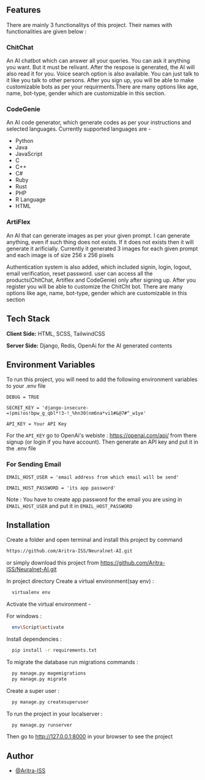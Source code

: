 ## Features
There are mainly 3 functionalitys of this project. Their names with functionalities are given below :

### ChitChat
An AI chatbot which can answer all your queries. You can ask it anything you want. But it must be relivant. After the respose is generated, the AI will also read it for you. Voice search option is also available. You can just talk to it like you talk to other persons. After you sign up, you will be able to make customizable bots as per your requirments.There are many options like age, name, bot-type, gender which are customizable in this section.

### CodeGenie
An AI code generator, which generate codes as per your instructions and selected languages. 
Currently supported languages are - 
- Python
- Java
- JavaScript
- C 
- C++
- C#
- Ruby
- Rust
- PHP
- R Language
- HTML

### ArtiFlex
An AI that can generate images as per your given prompt. I can generate anything, even if such thing does not exists. If it does not exists then it will generate it arificially.
Currently it generated 3 images for each given prompt and each image is of size 256 x 256 pixels

Authentication system is also added, which included signin, login, logout, email verification, reset password. user can access all the products(ChitChat, Artiflex and CodeGenie) only after signing up. After you register you will be able to customize the ChitCht bot. There are many options like age, name, bot-type, gender which are customizable in this section

## Tech Stack

**Client Side:** HTML, SCSS, TailwindCSS

**Server Side:** Django, Redis, OpenAi for the AI generated contents


## Environment Variables

To run this project, you will need to add the following environment variables to your .env file

`DEBUG = TRUE`

`SECRET_KEY = 'django-insecure-=)pmi!os!bpw_g_qbl*!3-!_%hn30(nm6na*vi1#&@7#^_w1ye'`

`API_KEY = Your API Key`

For the `API_KEY` go to OpenAi's webiste : https://openai.com/api/  from there signup (or login if you have account). Then generate an API key and put it in the .env file

### For Sending Email

`EMAIL_HOST_USER = 'email address from which email will be send'`

`EMAIL_HOST_PASSWORD = 'its app password'`

Note : You have to create app password for the email you are using in `EMAIL_HOST_USER` and put it in `EMAIL_HOST_PASSWORD`


## Installation

Create a folder and open terminal and install this project by
command 
```bash
https://github.com/Aritra-ISS/Neuralnet-AI.git

```
or simply download this project from https://github.com/Aritra-ISS/Neuralnet-AI.git

In project directory Create a virtual environment(say env) :

```bash
  virtualenv env

```
Activate the virtual environment -

For windows :
```bash
  env\Script\activate

```
Install dependencies :
```bash
  pip install -r requirements.txt

```
To migrate the database run migrations commands :
```bash
  py manage.py magemigrations
  py manage.py migrate

```

Create a super user :
```bash
  py manage.py createsuperuser

```

To run the project in your localserver :
```bash
  py manage.py runserver

```
Then go to http://127.0.0.1:8000 in your browser to see the project

## Author

- [@Aritra-ISS](https://github.com/Aritra-ISS)

